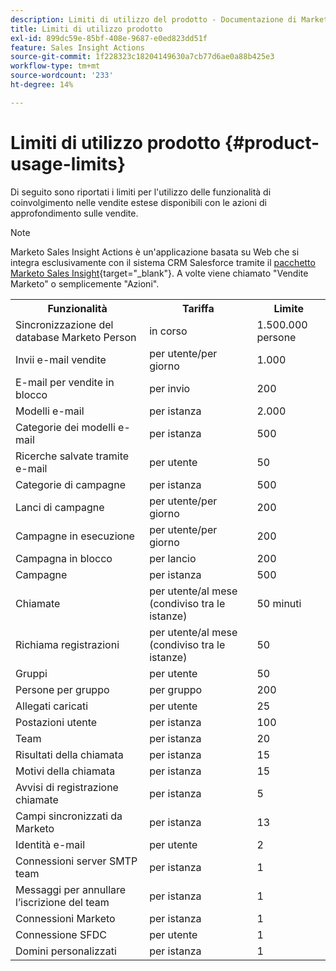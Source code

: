 ```yaml
---
description: Limiti di utilizzo del prodotto - Documentazione di Marketo - Documentazione del prodotto
title: Limiti di utilizzo prodotto
exl-id: 899dc59e-85bf-408e-9687-e0ed823dd51f
feature: Sales Insight Actions
source-git-commit: 1f228323c18204149630a7cb77d6ae0a88b425e3
workflow-type: tm+mt
source-wordcount: '233'
ht-degree: 14%

---
```


# Limiti di utilizzo prodotto {#product-usage-limits}

Di seguito sono riportati i limiti per l&#39;utilizzo delle funzionalità di coinvolgimento nelle vendite estese disponibili con le azioni di approfondimento sulle vendite.

>[!NOTE]
>
>Marketo Sales Insight Actions è un&#39;applicazione basata su Web che si integra esclusivamente con il sistema CRM Salesforce tramite il [pacchetto Marketo Sales Insight](/help/marketo/product-docs/marketo-sales-insight/msi-for-salesforce/installation/install-marketo-sales-insight-package-in-salesforce-appexchange.md){target="_blank"}. A volte viene chiamato &quot;Vendite Marketo&quot; o semplicemente &quot;Azioni&quot;.

<table>
  <th>Funzionalità</th>
  <th>Tariffa</th>
  <th>Limite</th>
 <tr>
  <td>Sincronizzazione del database Marketo Person</td>
  <td>in corso</td>
  <td>1.500.000 persone</td>
 </tr>
 <tr>
  <td>Invii e-mail vendite</td>
  <td>per utente/per giorno</td>
  <td>1.000</td>
 </tr>
 <tr>
  <td>E-mail per vendite in blocco</td>
  <td>per invio</td>
  <td>200</td>
 </tr>
 <tr>
  <td>Modelli e-mail</td>
  <td>per istanza</td>
  <td>2.000</td>
 </tr>
 <tr>
  <td>Categorie dei modelli e-mail</td>
  <td>per istanza</td>
  <td>500</td>
 </tr>
 <tr>
  <td>Ricerche salvate tramite e-mail</td>
  <td>per utente</td>
  <td>50</td>
 </tr>
 <tr>
  <td>Categorie di campagne</td>
  <td>per istanza</td>
  <td>500</td>
 </tr>
 <tr>
  <td>Lanci di campagne</td>
  <td>per utente/per giorno</td>
  <td>200</td>
 </tr>
 <tr>
  <td>Campagne in esecuzione</td>
  <td>per utente/per giorno</td>
  <td>200</td>
 </tr>
 <tr>
  <td>Campagna in blocco</td>
  <td>per lancio</td>
  <td>200</td>
 </tr>
 <tr>
  <td>Campagne</td>
  <td>per istanza</td>
  <td>500</td>
 </tr>
  <td>Chiamate</td>
  <td>per utente/al mese (condiviso tra le istanze)</td>
  <td>50 minuti</td>
 </tr>
 <tr>
  <td>Richiama registrazioni</td>
  <td>per utente/al mese (condiviso tra le istanze)</td>
  <td>50</td>
 </tr>
 <tr>
  <td>Gruppi</td>
  <td>per utente</td>
  <td>50</td>
 </tr>
 <tr>
  <td>Persone per gruppo</td>
  <td>per gruppo</td>
  <td>200</td>
 </tr>
 <tr>
  <td>Allegati caricati</td>
  <td>per utente</td>
  <td>25</td>
 </tr>
 <tr>
  <td>Postazioni utente</td>
  <td>per istanza</td>
  <td>100</td>
 </tr>
 <tr>
  <td>Team</td>
  <td>per istanza</td>
  <td>20</td>
 </tr>
 <tr>
  <td>Risultati della chiamata</td>
  <td>per istanza</td>
  <td>15</td>
 </tr>
 <tr>
  <td>Motivi della chiamata</td>
  <td>per istanza</td>
  <td>15</td>
 </tr>
 <tr>
  <td>Avvisi di registrazione chiamate</td>
  <td>per istanza</td>
  <td>5</td>
 </tr>
 <tr>
  <td>Campi sincronizzati da Marketo</td>
  <td>per istanza</td>
  <td>13</td>
 </tr>
  <td>Identità e-mail</td>
  <td>per utente</td>
  <td>2</td>
 </tr>
 <tr>
  <td>Connessioni server SMTP team</td>
  <td>per istanza</td>
  <td>1</td>
 </tr>
 <tr>
  <td>Messaggi per annullare l’iscrizione del team</td>
  <td>per istanza</td>
  <td>1</td>
 </tr>
 <tr>
  <td>Connessioni Marketo</td>
  <td>per istanza</td>
  <td>1</td>
 </tr>
 <tr>
  <td>Connessione SFDC</td>
  <td>per utente</td>
  <td>1</td>
 </tr>
 <tr>
  <td>Domini personalizzati</td>
  <td>per istanza</td>
  <td>1</td>
 </tr>
</table>
